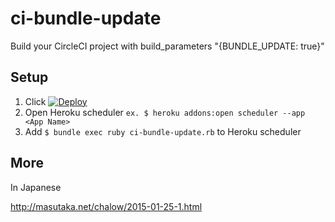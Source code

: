 # ci-bundle-update

Build your CircleCI project with build_parameters "{BUNDLE_UPDATE: true}"

## Setup

1. Click [![Deploy](https://www.herokucdn.com/deploy/button.png)](https://heroku.com/deploy)
1. Open Heroku scheduler `ex. $ heroku addons:open scheduler --app <App Name>`
1. Add `$ bundle exec ruby ci-bundle-update.rb` to Heroku scheduler

## More

In Japanese

http://masutaka.net/chalow/2015-01-25-1.html
